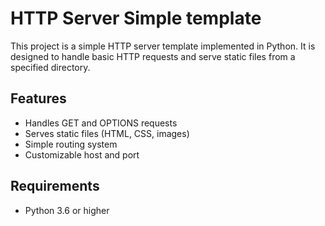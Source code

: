 # HTTP Server Simple template

This project is a simple HTTP server template implemented in Python. It is designed to handle basic HTTP requests and serve static files from a specified directory.

## Features

- Handles GET and OPTIONS requests
- Serves static files (HTML, CSS, images)
- Simple routing system
- Customizable host and port

## Requirements

- Python 3.6 or higher

